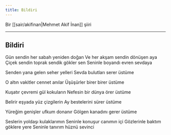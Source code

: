 ```yaml
---
title: Bildiri
---
```


Bir [[sair/akifinan|Mehmet Akif İnan]] şiiri

---

## Bildiri
Gün sendin her sabah yeniden doğan 
Ve her akşam sendin dönüşen aya 
Çiçek sendin toprak sendik gökler sen 
Seninle boyandı evren sevdaya

Senden yana gelen seher yelleri 
Sevda bulutları serer üstüme

O altın vakitler cennet anılar 
Üşüşürler birer birer üstüme

Kuşatır çevremi gül kokuların 
Nefesin bir dünya örer üstüme

Belirir eşyada yüz çizgilerin 
Ay bestelerini sürer üstüme

Yüreğim genişler ufkum donanır 
Gölgen kanadını gerer üstüme

Seslerin yoldaşı kulaklarımın 
Seninle konuşur canımın içi 
Gözlerinle baktım göklere yere 
Seninle tanırım hüznü sevinci